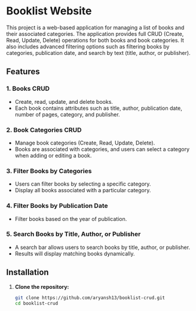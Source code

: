 # Booklist Website

This project is a web-based application for managing a list of books and their associated categories. The application provides full CRUD (Create, Read, Update, Delete) operations for both books and book categories. It also includes advanced filtering options such as filtering books by categories, publication date, and search by text (title, author, or publisher).

## Features

### 1. Books CRUD
   - Create, read, update, and delete books.
   - Each book contains attributes such as title, author, publication date, number of pages, category, and publisher.

### 2. Book Categories CRUD
   - Manage book categories (Create, Read, Update, Delete).
   - Books are associated with categories, and users can select a category when adding or editing a book.

### 3. Filter Books by Categories
   - Users can filter books by selecting a specific category.
   - Display all books associated with a particular category.

### 4. Filter Books by Publication Date
   - Filter books based on the year of publication.

### 5. Search Books by Title, Author, or Publisher
   - A search bar allows users to search books by title, author, or publisher.
   - Results will display matching books dynamically.

## Installation

1. **Clone the repository:**
   ```bash
   git clone https://github.com/aryansh13/booklist-crud.git
   cd booklist-crud

